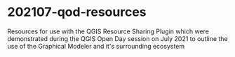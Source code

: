 # 202107-qod-resources

Resources for use with the QGIS Resource Sharing Plugin which were demonstrated during the QGIS Open Day session on July 2021 to outline the use of the Graphical Modeler and it's surrounding ecosystem

